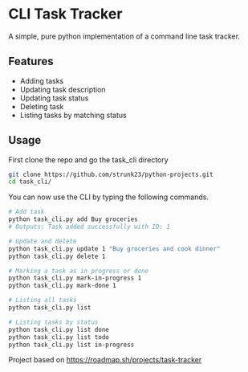 # CLI Task Tracker

A simple, pure python implementation of a command line task tracker. 

## Features
- Adding tasks
- Updating task description
- Updating task status
- Deleting task
- Listing tasks by matching status

## Usage

First clone the repo and go the task_cli directory

```bash
git clone https://github.com/strunk23/python-projects.git
cd task_cli/
```

You can now use the CLI by typing the following commands. 

```bash
# Add task
python task_cli.py add Buy groceries
# Outputs: Task added successfully with ID: 1

# Update and delete
python task_cli.py update 1 "Buy groceries and cook dinner"
python task_cli.py delete 1

# Marking a task as in progress or done
python task_cli.py mark-in-progress 1
python task_cli.py mark-done 1

# Listing all tasks
python task_cli.py list

# Listing tasks by status
python task_cli.py list done
python task_cli.py list todo
python task_cli.py list in-progress
```


Project based on https://roadmap.sh/projects/task-tracker
